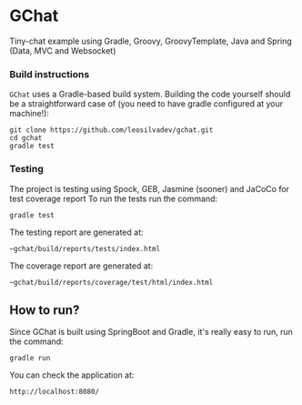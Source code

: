 # GChat
Tiny-chat example using Gradle, Groovy, GroovyTemplate, Java and Spring (Data, MVC and Websocket)

### Build instructions
`GChat` uses a Gradle-based build system. Building the code yourself should be a straightforward case of (you need to have gradle configured at your machine!):

	git clone https://github.com/leosilvadev/gchat.git
	cd gchat
	gradle test

### Testing
The project is testing using Spock, GEB, Jasmine (sooner) and JaCoCo for test coverage report
To run the tests run the command:

	gradle test
	
The testing report are generated at:

	~gchat/build/reports/tests/index.html
	
The coverage report are generated at:

	~gchat/build/reports/coverage/test/html/index.html
	
## How to run?
Since GChat is built using SpringBoot and Gradle, it's really easy to run, run the command:

	gradle run
	
You can check the application at:

	http://localhost:8080/